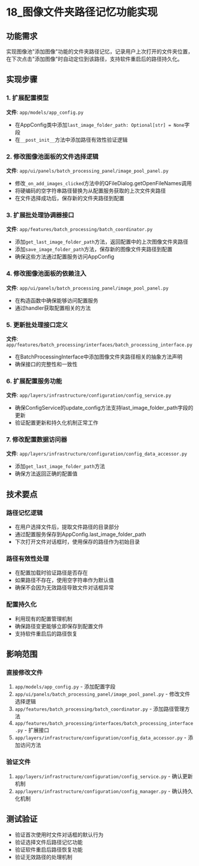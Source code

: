 # 18_图像文件夹路径记忆功能实现

## 功能需求
实现图像池"添加图像"功能的文件夹路径记忆，记录用户上次打开的文件夹位置，在下次点击"添加图像"时自动定位到该路径，支持软件重启后的路径持久化。

## 实现步骤

### 1. 扩展配置模型
**文件**: `app/models/app_config.py`
- 在AppConfig类中添加`last_image_folder_path: Optional[str] = None`字段
- 在`__post_init__`方法中添加路径有效性验证逻辑

### 2. 修改图像池面板的文件选择逻辑
**文件**: `app/ui/panels/batch_processing_panel/image_pool_panel.py`
- 修改`_on_add_images_clicked`方法中的QFileDialog.getOpenFileNames调用
- 将硬编码的空字符串路径替换为从配置服务获取的上次文件夹路径
- 在文件选择成功后，保存新的文件夹路径到配置

### 3. 扩展批处理协调器接口
**文件**: `app/features/batch_processing/batch_coordinator.py`
- 添加`get_last_image_folder_path`方法，返回配置中的上次图像文件夹路径
- 添加`save_image_folder_path`方法，保存新的图像文件夹路径到配置
- 确保这些方法通过配置服务访问AppConfig

### 4. 修改图像池面板的依赖注入
**文件**: `app/ui/panels/batch_processing_panel/image_pool_panel.py`
- 在构造函数中确保能够访问配置服务
- 通过handler获取配置相关的方法

### 5. 更新批处理接口定义
**文件**: `app/features/batch_processing/interfaces/batch_processing_interface.py`
- 在BatchProcessingInterface中添加图像文件夹路径相关的抽象方法声明
- 确保接口的完整性和一致性

### 6. 扩展配置服务功能
**文件**: `app/layers/infrastructure/configuration/config_service.py`
- 确保ConfigService的update_config方法支持last_image_folder_path字段的更新
- 验证配置更新和持久化机制正常工作

### 7. 修改配置数据访问器
**文件**: `app/layers/infrastructure/configuration/config_data_accessor.py`
- 添加`get_last_image_folder_path`方法
- 确保方法返回正确的配置值

## 技术要点

### 路径记忆逻辑
- 在用户选择文件后，提取文件路径的目录部分
- 通过配置服务保存到AppConfig.last_image_folder_path
- 下次打开文件对话框时，使用保存的路径作为初始目录

### 路径有效性处理
- 在配置加载时验证路径是否存在
- 如果路径不存在，使用空字符串作为默认值
- 确保不会因为无效路径导致文件对话框异常

### 配置持久化
- 利用现有的配置管理机制
- 确保路径变更能够立即保存到配置文件
- 支持软件重启后的路径恢复

## 影响范围

### 直接修改文件
1. `app/models/app_config.py` - 添加配置字段
2. `app/ui/panels/batch_processing_panel/image_pool_panel.py` - 修改文件选择逻辑
3. `app/features/batch_processing/batch_coordinator.py` - 添加路径管理方法
4. `app/features/batch_processing/interfaces/batch_processing_interface.py` - 扩展接口
5. `app/layers/infrastructure/configuration/config_data_accessor.py` - 添加访问方法

### 验证文件
1. `app/layers/infrastructure/configuration/config_service.py` - 确认更新机制
2. `app/layers/infrastructure/configuration/config_manager.py` - 确认持久化机制

## 测试验证
- 验证首次使用时文件对话框的默认行为
- 验证选择文件后路径记忆功能
- 验证软件重启后路径恢复功能
- 验证无效路径的处理机制